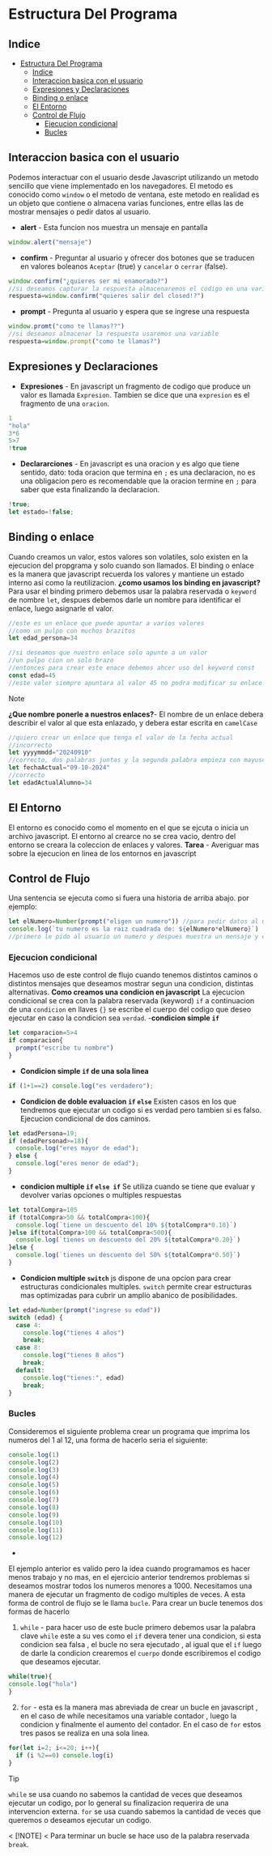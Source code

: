# Estructura Del Programa
## Indice
- [Estructura Del Programa](#estructura-del-programa)
  - [Indice](#indice)
  - [Interaccion basica con el usuario](#interaccion-basica-con-el-usuario)
  - [Expresiones y Declaraciones](#expresiones-y-declaraciones)
  - [Binding o enlace](#binding-o-enlace)
  - [El Entorno](#el-entorno)
  - [Control de Flujo](#control-de-flujo)
    - [Ejecucion condicional](#ejecucion-condicional)
    - [Bucles](#bucles)
## Interaccion basica con el usuario
Podemos interactuar con el usuario desde Javascript utilizando un metodo sencillo que viene implementado en los navegadores.
El metodo es conocido como `window` o el metodo de ventana, este metodo en realidad es un objeto que contiene o almacena varias funciones, entre ellas las de mostrar mensajes o pedir datos al usuario.
- **alert** - Esta funcion nos muestra un mensaje en pantalla
```js
window.alert("mensaje")
```
- **confirm** - Preguntar al usuario y ofrecer dos botones que se traducen en valores boleanos `Aceptar` (true) y `cancelar` o `cerrar` (false).
```js
window.confirm("¿quieres ser mi enamorado?")
//si deseamos capturar la respuesta almacenaremos el codigo en una variable
respuesta=window.confirm("quieres salir del closed!?")
```
- **prompt** - Pregunta al usuario y espera que se ingrese una respuesta
```js
window.promt("como te llamas??")
//si deseamos almacenar la respuesta usaremos una variable
respuesta=window.prompt("como te llamas?")
```
## Expresiones y Declaraciones
- **Expresiones** - En javascript un fragmento de codigo que produce un valor es llamada `Expresion`. Tambien se dice que una `expresion` es el fragmento de una `oracion`.
```js
1
"hola"
3*6
5>7
!true
```
- **Declararciones** - En javascript es una oracion y es algo que tiene sentido, dato: toda oracion que termina en `;` es una declaracion, no es una obligacion pero es recomendable que la oracion termine en `;` para saber que esta finalizando la declaracion.
```js
!true;
let estado=!false;
```
## Binding o enlace 
Cuando creamos un valor, estos valores son volatiles, solo existen en la ejecucion del propgrama y solo cuando son llamados.
El binding o enlace es la manera que javascript recuerda los valores y mantiene un estado interno asi como la reutilizacion.
**¿como usamos los binding en javascript?**
Para usar el binding primero debemos usar la palabra reservada o `keyword` de nombre `let`, despues debemos darle un nombre para identificar el enlace, luego asignarle el valor.
```js
//este es un enlace que puede apuntar a varios valores
//como un pulpo con muchos brazitos
let edad_persona=34

//si deseamos que nuestro enlace solo apunte a un valor
//un pulpo cion un solo brazo
//entonces para crear este enace debemos ahcer uso del keyword const
const edad=45
//este valor siempre apuntara al valor 45 no podra modificar su enlace a otro valor
```
>[!NOTE]
>**¿Que nombre ponerle a nuestros enlaces?**- El nombre de un enlace debera describir el valor al que esta enlazado, y debera estar escrita en `camelCase` 
```js
//quiero crear un enlace que tenga el valor de la fecha actual
//incorrecto
let yyyymmdd="20240910"
//correcto, dos palabras juntas y la segunda palabra empieza con mayuscula, (asi se escribe en camelCase)
let fechaActual="09-10-2024"
//correcto
let edadActualAlumno=34
```
## El Entorno
El entorno es conocido como el momento en el que se ejcuta o inicia un archivo javascript.
El entorno al crearce no se crea vacio, dentro del entorno se creara la coleccion de enlaces y valores. 
**Tarea** - Averiguar mas sobre la ejecucion en linea de los entornos en javascript
## Control de Flujo
Una sentencia se ejecuta como si fuera una historia de arriba abajo.
por ejemplo:
```js
let elNumero=Number(prompt("eligen un numero")) //para pedir datos al usuario es prompt
console.log(`tu numero es la raiz cuadrada de: ${elNumero*elNumero}`)
//primero le pido al usuario un numero y despues muestra un mensaje y el cuadro de ese numero
```
### Ejecucion condicional
Hacemos uso de este control de flujo cuando tenemos distintos caminos o distintos mensajes que deseamos mostrar segun una condicion, distintas alternativas.
**Como creamos una condicion en javascript**
La ejecucion condicional se crea con la palabra reservada (keyword) `if` a continuacion de una `condicion` en llaves `{}` se escribe el cuerpo del codigo que deseo ejecutar en caso la condicion sea `verdad`.
-**condicion simple `if`**
```js
let comparacion=5>4
if comparacion{
  prompt("escribe tu nombre")
}
```
- **Condicion simple `if` de una sola linea**
```js
if (1+1==2) console.log("es verdadero");
```
- **Condicion de doble evaluacion `if` `else`**
Existen casos en los que tendremos que ejecutar un codigo si es verdad pero tambien si es falso. Ejecucion condicional de dos caminos.
```js
let edadPersona=19;
if (edadPersonad>=18){
  console.log("eres mayor de edad");
} else {
  console.log("eres menor de edad");
}
```
- **condicion multiple `if` `else if`**
Se utiliza cuando se tiene que evaluar y devolver varias opciones o multiples respuestas
```js
let totalCompra=105
if (totalCompra>50 && totalCompra<100){
  console.log(`tiene un descuento del 10% ${totalCompra*0.10}`)
}else if(totalCompra>100 && totalCompra<500){
  console.log(`tienes un descuento del 20% ${totalCompra*0.20}`)
}else {
  console.log(`tienes un descuento del 50% ${totalCompra*0.50}`)
}
```
- **Condicion multiple `switch`**
js dispone de una opcion para crear estructuras condicionales multiples. `switch` permite crear estructuras mas optimizadas para cubrir un amplio abanico de posibilidades. 
```js
let edad=Number(prompt("ingrese su edad"))
switch (edad) {
  case 4:
    console.log("tienes 4 años")
    break;
  case 8:
    console.log("tienes 8 años")
    break;
  default:
    console.log("tienes:", edad)
    break;
}
```
### Bucles
Consideremos el siguiente problema
crear un programa que imprima los numeros del 1 al 12, una forma de hacerlo seria el siguiente:
```js
console.log(1)
console.log(2)
console.log(3)
console.log(4)
console.log(5)
console.log(6)
console.log(7)
console.log(8)
console.log(9)
console.log(10)
console.log(11)
console.log(12)
```
- 
El ejemplo anterior es valido pero la idea cuando programamos es hacer menos trabajo y no mas, en el ejercicio anterior tendremos problemas si deseamos mostrar todos los numeros menores a 1000.
Necesitamos una manera de ejecutar un fragmento de codigo multiples de veces. A esta forma de control de flujo se le llama `bucle`.
Para crear un bucle tenemos dos formas de hacerlo
1. `while` - para hacer uso de este bucle primero debemos usar la palabra clave `while` este a su ves como el `if` devera tener una condicion, si esta condicion sea falsa , el bucle no sera ejecutado , al igual que el `if` luego de darle la condicion crearemos el `cuerpo` donde escribiremos el codigo que deseamos ejecutar.
```js
while(true){
console.log("hola")
}
```
2. `for` - esta es la manera mas abreviada de crear un bucle en javascript , en el caso de while necesitamos una variable contador , luego la condicion y finalmente el aumento del contador. En el caso de `for` estos tres pasos se realiza en una sola linea.
```js
for(let i=2; i<=20; i++){
  if (i %2==0) console.log(i)
}
```
> [!TIP]
> `while` se usa cuando no sabemos la cantidad de veces que deseamos ejecutar un codigo, por lo general su finalizacion requerira de una intervencion externa.
> `for` se usa cuando sabemos la cantidad de veces que queremos o deseamos ejecutar un codigo.

< [!NOTE] 
< Para terminar un bucle se hace uso de la palabra reservada `break`.